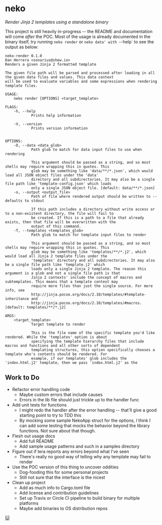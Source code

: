 # neko

_Render Jinja 2 templates using a standalone binary_

This project is still heavily in-progress -- the README and documentation will
come _after_ the POC. Most of the usage is already documented in the binary
itself, try running `neko render` or `neko data' with `--help` to see the
output as below:

```
neko-render 0.1.0
Dan Herrera <sonarius@shew.io>
Renders a given Jinja 2 formatted template

The given file path will be parsed and processed after loading in all the given data files and values. This data context
will be used to evaluate variables and some expressions when rendering template files.

USAGE:
    neko render [OPTIONS] <target_template>

FLAGS:
    -h, --help
            Prints help information

    -V, --version
            Prints version information


OPTIONS:
    -D, --data <data_glob>
            Path glob to match for data input files to use when rendering

            This argument should be passed as a string, and so most shells may require wrapping this in quotes. This
            glob may be something like 'data/**/*.json', which would load all JSON object files under the 'data'
            directory and all subdirectories. It may also be a single file path like 'template-config.json' which loads
            only a single JSON object file. [default: data/**/*.json]
    -o, --output <output_file>
            Path of file where rendered output should be written to -- defaults to stdout

            If this path includes a directory without write access or to a non-existent directory, the file will fail to
            be created. If this is a path to a file that already exists, then that file will be overwritten with the
            output of this command.
    -T, --templates <templates_glob>
            Path glob to match for template input files to render

            This argument should be passed as a string, and so most shells may require wrapping this in quotes. This
            glob may be something like 'templates/**/*.j2', which would load all Jinja 2 template files under the
            'templates' directory and all subdirectories. It may also be a single file path like 'template.j2' which
            loads only a single Jinja 2 template. The reason this argument is a glob and not a single file path is that
            Jinja 2 contexts' include the concept of macros and subtemplates. This means that a template context may
            require more files than just the single source. For more info, see
            http://jinja.pocoo.org/docs/2.10/templates/#template-inheritance and
            http://jinja.pocoo.org/docs/2.10/templates/#macros. [default: templates/**/*.j2]

ARGS:
    <target_template>
            Target template to render

            This is the file name of the specific template you'd like rendered. While the 'templates' option is about
            specifying the template hierarchy files that include macros and functions and all other sorts of dependent
            templating structures, this option specifically chooses a template who's contents should be rendered. For
            example, if our templates' glob includes the 'index.html.j2' template, then we pass 'index.html.j2' as the

```

## Work to Do

- Refactor error handling code
  - Maybe custom errors that include causes
  - Errors in the lib file should just trickle up to the handler func
- Add unit tests for functions
  - I might redo the handler after the error handling -- that'll give a good
    starting point to try to TDD this
  - By mocking some sample NekoApp struct for the options, I think I can add
    some testing that mocks the behavior beyond the library functions. Not sure
    about that though.
- Flesh out usage docs
  - Add full README
  - Add sample usage patterns and such in a samples directory
- Figure out if tera reports any errors beyond what I've seen
  - There's really no good way of telling why any template may fail to render
- Use the POC version of this thing to uncover oddities
  - Dog-fooding this for some personal projects
  - Still not sure that the interface is the nicest
- Clean up project
  - Add as much info to Cargo.toml file
  - Add license and contribution guidelines
  - Set up Travis or Circle CI pipeline to build binary for multiple platforms
  - Maybe add binaries to OS distribution repos

[:cat:](https://github.com/loksonarius/neko)
